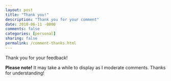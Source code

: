 ```yaml
---
layout: post
title: "Thank you!"
description: "Thank you for your comment"
date: 2018-06-11 -0800
comments: false
categories: [personal]
sharing: false
permalink: /comment-thanks.html
---
```


Thank you for your feedback!

__Please note!__ It may take a while to display as I moderate comments. Thanks for understanding!